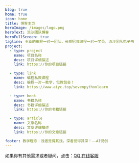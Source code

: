 ```yaml
---
blog: true
home: true
icon: home
title: 博客主页
heroImage: /images/logo.png
heroText: 流沙团队博客
heroFullScreen: true
tagline: 专业的编程一对一团队，长期招收编程一对一学员，流沙团队电子书
project:
  - type: project
    name: 项目名称
    desc: 项目详细描述
    link: https://你的项目链接

  - type: link
    name: 编程私教课程
    desc: 编程一对一教学，包教包会！
    link: https://www.aiyc.top/sevenpythonlearn

  - type: book
    name: 书籍名称
    desc: 书籍详细描述
    link: https://你的书籍链接

  - type: article
    name: 文章名称
    desc: 文章详细描述
    link: https://你的文章链接

footer: 教学理念：浅者觉得其浅，深者觉得其深！——AI悦创
---
```




如果你有其他需求或者疑问，点击：[QQ 在线客服](http://wpa.qq.com/msgrd?v=3&uin=1432803776&site=qq&menu=yes)
